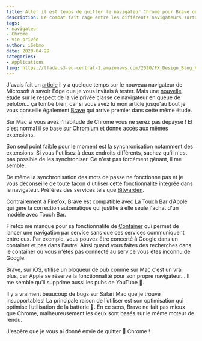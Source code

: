 ```yaml
---
title: Aller il est temps de quitter le navigateur Chrome pour Brave ou Firefox
description: Le combat fait rage entre les différents navigateurs surtout quand il s’agit du respect de la vie privée. Chrome est utilisé par un bien trop grand nombre d’utilisateurs et il est grand temps d’en changer. 
tags: 
- navigateur
- Chrome
- vie privée
author: iSebmo
date: 2020-04-29
categories: 
- Applications
fimg: https://tfada.s3-eu-central-1.amazonaws.com/2020/FX_Design_Blog_Header_1400x770.jpg
---
```


J'avais fait un [article](https://tfada.fr/mince-jinstalle-edge-sur-mac/) il y a quelque temps sur le nouveau navigateur de Microsoft à savoir Edge que je vous invitais à tester. Mais une [nouvelle étude](https://www.zdnet.com/article/brave-deemed-most-private-browser-in-terms-of-phoning-home/ "Brave deemed most private browser in terms of ‘phoning home’ | ZDNet") sur le respect de la vie privée classe ce navigateur en queue de peloton... ça tombe bien, car si vous avez lu mon article jusqu'au bout je vous conseille également [Brave](https://brave.com/fr/) qui arrive premier dans cette même étude. 

Sur Mac si vous avez l'habitude de Chrome vous ne serez pas dépaysé ! Et c'est normal il se base sur Chromium et donne accès aux mêmes extensions. 

Son seul point faible pour le moment est la synchronisation notamment des extensions. Si vous l'utilisez à deux endroits différents, sachez qu'il n'est pas possible de les synchroniser. Ce n'est pas forcément gênant, il me semble. 

De même la synchronisation des mots de passe ne fonctionne pas et je vous déconseille de toute façon d'utiliser cette fonctionnalité intégrée dans le navigateur. Préférez des services tels que [Bitwarden](https://bitwarden.com/). 

Contrairement à Firefox, Brave est compatible avec La Touch Bar d’Apple qui gère la correction automatique qui justifie à elle seule l'achat d'un modèle avec Touch Bar. 

Firefox me manque pour sa fonctionnalité de [Container](https://support.mozilla.org/fr/kb/onglets-contextuels-avec-les-containers) qui permet de lancer une navigation par service sans que ces services communiquent entre eux. Par exemple, vous pouvez être concerté à Google dans un container et pas dans l'autre. Ainsi quand vous faites des recherches dans le container où vous n'êtes pas connecté au service vous êtes inconnu de Google. 

Brave, sur iOS, utilise un bloqueur de pub comme sur Mac c'est un vrai plus, car Apple se réserve la fonctionnalité pour son propre navigateur... Il me semble qu’il supprime aussi les pubs de YouTube 🙌.

Il y a vraiment beaucoup de bugs sur Safari Mac que je trouve insupportables! La principale raison de l’utiliser est son optimisation qui optimise l’utilisation de la batterie 🔋.
En ce sens, Brave ne fait pas mieux que Chrome, malheureusement les deux sont basés sur le même moteur de rendu. 

J'espère que je vous ai donné envie de quitter 🥳 Chrome !